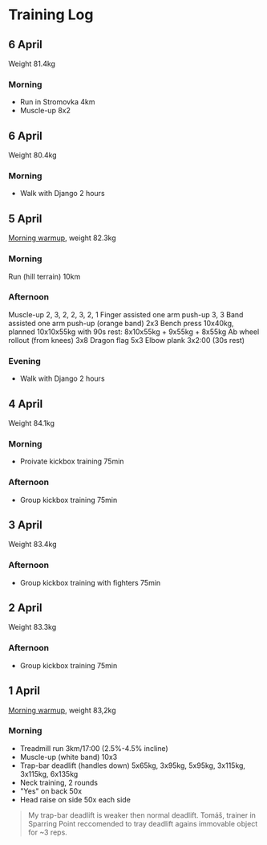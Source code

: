 # Training Log

## 6 April
Weight 81.4kg

### Morning
- Run in Stromovka 4km
- Muscle-up 8x2


## 6 April
Weight 80.4kg

### Morning
- Walk with Django 2 hours


## 5 April
[Morning warmup](/articles/morning-routine), weight 82.3kg

### Morning
Run (hill terrain) 10km

### Afternoon
Muscle-up 2, 3, 2, 2, 3, 2, 1
Finger assisted one arm push-up 3, 3
Band assisted one arm push-up (orange band) 2x3
Bench press 10x40kg, planned 10x10x55kg with 90s rest: 8x10x55kg + 9x55kg + 8x55kg
Ab wheel rollout (from knees) 3x8
Dragon flag 5x3
Elbow plank 3x2:00 (30s rest)

### Evening
- Walk with Django 2 hours


## 4 April
Weight 84.1kg

### Morning
 - Proivate kickbox training 75min

### Afternoon
 - Group kickbox training 75min


## 3 April
Weight 83.4kg

### Afternoon
 - Group kickbox training with fighters 75min


## 2 April
Weight 83.3kg

### Afternoon
 - Group kickbox training 75min


## 1 April
[Morning warmup](/articles/morning-routine), weight 83,2kg

### Morning
- Treadmill run 3km/17:00 (2.5%-4.5% incline)
- Muscle-up (white band) 10x3
- Trap-bar deadlift (handles down) 5x65kg, 3x95kg, 5x95kg, 3x115kg, 3x115kg, 6x135kg
- Neck training, 2 rounds
 - "Yes" on back 50x
 - Head raise on side 50x each side
 
 > My trap-bar deadlift is weaker then normal deadlift. Tomáš, trainer in Sparring Point reccomended to tray deadlift agains immovable object for ~3 reps.
